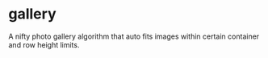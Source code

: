 # gallery
A nifty photo gallery algorithm that auto fits images within certain container and row height limits.

